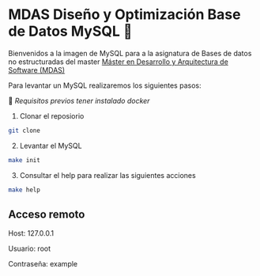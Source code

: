 # MDAS Diseño y Optimización Base de Datos MySQL :tada:

Bienvenidos a la imagen de MySQL para a la asignatura de Bases de datos no estructuradas del master [Máster en Desarrollo y Arquitectura de Software (MDAS)](https://www.salleurl.edu/es/estudios/master-en-desarrollo-y-arquitectura-software)

Para levantar un MySQL realizaremos los siguientes pasos:

:wave: *Requisitos previos tener instalado docker*

1) Clonar el reposiorio
```bash
git clone
```
2) Levantar el MySQL
```bash
make init
```
3) Consultar el help para realizar las siguientes acciones 
```bash
make help
```

## Acceso remoto

Host: 127.0.0.1

Usuario: root

Contraseña: example

